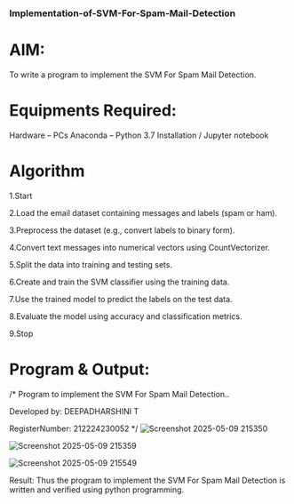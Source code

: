 ### Implementation-of-SVM-For-Spam-Mail-Detection
# AIM:
To write a program to implement the SVM For Spam Mail Detection.

# Equipments Required:
Hardware – PCs
Anaconda – Python 3.7 Installation / Jupyter notebook
# Algorithm

1.Start

2.Load the email dataset containing messages and labels (spam or ham).

3.Preprocess the dataset (e.g., convert labels to binary form).

4.Convert text messages into numerical vectors using CountVectorizer.

5.Split the data into training and testing sets.

6.Create and train the SVM classifier using the training data.

7.Use the trained model to predict the labels on the test data.

8.Evaluate the model using accuracy and classification metrics.

9.Stop

# Program & Output:
/*
Program to implement the SVM For Spam Mail Detection..

Developed by: DEEPADHARSHINI T

RegisterNumber:  212224230052
*/
![Screenshot 2025-05-09 215350](https://github.com/user-attachments/assets/885994ff-3b6b-4bca-8146-138a2ea6d9ff)


![Screenshot 2025-05-09 215359](https://github.com/user-attachments/assets/d2f3b30c-6e53-47ea-a464-200bf548046a)


![Screenshot 2025-05-09 215549](https://github.com/user-attachments/assets/fd9f9361-e8e1-4355-bfef-0c69d44a8755)


Result:
Thus the program to implement the SVM For Spam Mail Detection is written and verified using python programming.

